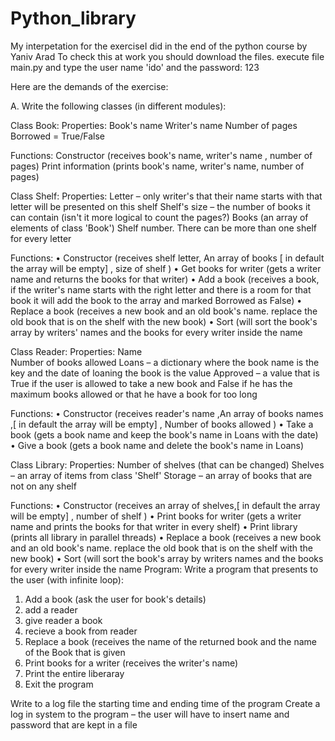 # Python_library
My interpetation for the exerciseI did in the end of the python course by Yaniv Arad
To check this at work you should download the files. execute file main.py and type 
the user name 'ido' and the password: 123

Here are the demands of the exercise:

A.
Write the following classes (in different modules):

Class Book:
Properties:
Book's name
Writer's name
Number of pages
Borrowed = True/False

Functions:
Constructor (receives book's name, writer's name , number of pages)
Print information (prints book's name, writer's name, number of pages) 



Class Shelf:
Properties:
Letter – only writer's that their name starts with that letter will be presented on this shelf
Shelf's size – the number of books it can contain (isn't it more logical to count the pages?)
Books (an array of elements of class 'Book')
Shelf number. There can be more than one shelf for every letter

Functions:
•	Constructor (receives shelf letter, An array of books [ in default the array will be empty] , size of shelf )
•	Get books for writer (gets a writer name and returns the books for that writer)
•	Add a book (receives a book, if the writer's name starts with the right letter and there is a room for that book  it will add the book to the array and marked Borrowed as False)
•	Replace a book (receives  a new book and an old book's name. replace the old book that is on the shelf with the new book)
•	Sort (will sort the book's array by writers' names and the books for every writer inside the name
 

Class Reader:
Properties:
Name   
Number of books allowed
Loans – a dictionary where the book name is the key and the date of loaning the book is the value
Approved – a value that is True if the user is allowed to take a new book and False if he has the maximum books allowed or that he have a book for too long

Functions:
•	Constructor (receives reader's name  ,An array of books names ,[ in default the array will be empty] , Number of books allowed )
•	Take a book  (gets a book name and keep the book's name in Loans with the date)
•	Give a book  (gets a book name and delete the book's name in Loans)


Class Library:
Properties:
Number of shelves (that can be changed)
Shelves – an array of items from class 'Shelf'
Storage – an array of books that are not on any shelf

Functions:
•	Constructor (receives  an array of shelves,[ in default the array will be empty] , number of shelf )
•	Print books for writer (gets a writer name and prints the books for that writer in every shelf)
•	Print library (prints all library in parallel threads)
•	Replace a book (receives  a new book and an old book's name. replace the old book that is on the shelf with the new book)
•	Sort (will sort the book's array by writers names and the books for every writer inside the name
Program:
Write a program that presents to the user (with infinite loop):
1.	 Add a book (ask the user for book's details)
2. add a reader
3. give reader a book
4. recieve a book from reader
5.	Replace a book (receives the name of the returned book and the name of the 
Book that is given
6.	Print books for a writer (receives the writer's name)
7.	Print the entire liberaray
8.	Exit the program

Write to a log file the starting time and ending time of the program
Create a log in system to the program – the user will have to insert name and password that are kept in a file

